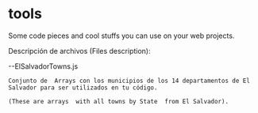 # tools
Some code pieces and cool stuffs you can use on your web projects.

Descripción de archivos (Files description):

--ElSalvadorTowns.js

    Conjunto de  Arrays con los municipios de los 14 departamentos de El Salvador para ser utilizados en tu código.

    (These are arrays  with all towns by State  from El Salvador). 
